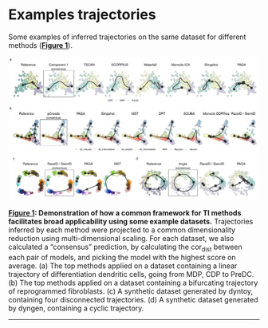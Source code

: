 
# Examples trajectories

Some examples of inferred trajectories on the same dataset for different
methods ([**Figure 1**](#fig_example_predictions)).

<p>

<a name = 'fig_example_predictions'></a>
<img src = "example_predictions.png" />

</p>

<p>

<strong>[**Figure 1**](#fig_example_predictions): Demonstration of how a
common framework for TI methods facilitates broad applicability using
some example datasets.</strong> Trajectories inferred by each method
were projected to a common dimensionality reduction using
multi-dimensional scaling. For each dataset, we also calculated a
“consensus” prediction, by calculating the cor<sub>dist</sub> between
each pair of models, and picking the model with the highest score on
average. (a) The top methods applied on a dataset containing a linear
trajectory of differentiation dendritic cells, going from MDP, CDP to
PreDC. (b) The top methods applied on a dataset containing a bifurcating
trajectory of reprogrammed fibroblasts. (c) A synthetic dataset
generated by dyntoy, containing four disconnected trajectories. (d) A
synthetic dataset generated by dyngen, containing a cyclic trajectory.

</p>

-----
